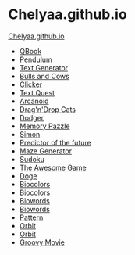 # Chelyaa.github.io
<a href="https://chelyaa.github.io/">Chelyaa.github.io</a>
<ul>
	<li><a href="https://Chelyaa.github.io/qbook/">QBook</a></li>
	<li><a href="https://Chelyaa.github.io/Pendulum/">Pendulum</a></li>
	<li><a href="https://Chelyaa.github.io/Text_Generator/">Text Generator</a></li>
	<li><a href="https://Chelyaa.github.io/Bulls_and_Cows/">Bulls and Cows</a></li>
	<li><a href="https://Chelyaa.github.io/Clicker/">Clicker</a></li>
	<li><a href="https://Chelyaa.github.io/Text_Quest/">Text Quest</a></li>
	<li><a href="https://Chelyaa.github.io/Arcanoid/">Arcanoid</a></li>
	<li><a href="https://Chelyaa.github.io/DragnDropCat/">Drag'n'Drop Cats</a></li>
	<li><a href="https://Chelyaa.github.io/Dodger/">Dodger</a></li>
	<li><a href="https://Chelyaa.github.io/MemoryPazzle/">Memory Pazzle</a></li>
	<li><a href="https://Chelyaa.github.io/Simon/">Simon</a></li>
	<li><a href="https://Chelyaa.github.io/predictor_of_the_future/">Predictor of the future</a></li>
	<li><a href="https://Chelyaa.github.io/MazeGenerator/">Maze Generator</a></li>
	<li><a href="https://Chelyaa.github.io/Sudoku/">Sudoku</a></li>
	<li><a href="https://Chelyaa.github.io/TheAwesomeGame/">The Awesome Game</a></li>
	<li><a href="https://Chelyaa.github.io/Doge/">Doge</a></li>
	<li><a href="https://Chelyaa.github.io/Biocolors/">Biocolors</a></li>
	<li><a href="https://Chelyaa.github.io/Biocolors/">Biocolors</a></li>
	<li><a href="https://Chelyaa.github.io/Biowords/">Biowords</a></li>
	<li><a href="https://Chelyaa.github.io/Biowords/">Biowords</a></li>
	<li><a href="https://Chelyaa.github.io/pattern/">Pattern</a></li>
	<li><a href="https://Chelyaa.github.io/Orbit/">Orbit</a></li>
	<li><a href="https://Chelyaa.github.io/Orbit/">Orbit</a></li>
	<li><a href="https://Chelyaa.github.io/groovy-movie/build/">Groovy Movie</a></li>
</ul>

